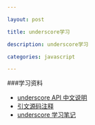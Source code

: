 ```yaml
---

layout: post

title: underscore学习

description: underscore学习

categories: javascript

---
```


###学习资料

* [underscore API 中文说明](http://learningcn.com/underscore/)
* [引文源码注释](http://learningcn.com/underscore/docs/underscore.html)
* [underscore 学习笔记](http://blog.csdn.net/napolunyishi/article/details/23695477)
